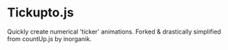 # Tickupto.js
Quickly create numerical 'ticker' animations. Forked & drastically simplified from countUp.js by inorganik.

